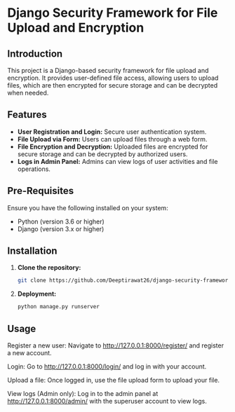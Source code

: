 # Django Security Framework for File Upload and Encryption

## Introduction
This project is a Django-based security framework for file upload and encryption. It provides user-defined file access, allowing users to upload files, which are then encrypted for secure storage and can be decrypted when needed.

## Features
- **User Registration and Login:** Secure user authentication system.
- **File Upload via Form:** Users can upload files through a web form.
- **File Encryption and Decryption:** Uploaded files are encrypted for secure storage and can be decrypted by authorized users.
- **Logs in Admin Panel:** Admins can view logs of user activities and file operations.

## Pre-Requisites
Ensure you have the following installed on your system:
- Python (version 3.6 or higher)
- Django (version 3.x or higher)

## Installation
1. **Clone the repository:**
   ```bash
   git clone https://github.com/Deeptirawat26/django-security-framework

2. **Deployment:**
   ```bash
   python manage.py runserver

## Usage

Register a new user: Navigate to http://127.0.0.1:8000/register/ and register a new account.

Login: Go to http://127.0.0.1:8000/login/ and log in with your account.

Upload a file: Once logged in, use the file upload form to upload your file.

View logs (Admin only): Log in to the admin panel at http://127.0.0.1:8000/admin/ with the superuser account to view logs.

